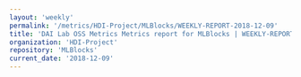 ```yaml
---
layout: 'weekly'
permalink: '/metrics/HDI-Project/MLBlocks/WEEKLY-REPORT-2018-12-09'
title: 'DAI Lab OSS Metrics Metrics report for MLBlocks | WEEKLY-REPORT-2018-12-09'
organization: 'HDI-Project'
repository: 'MLBlocks'
current_date: '2018-12-09'
---
```

